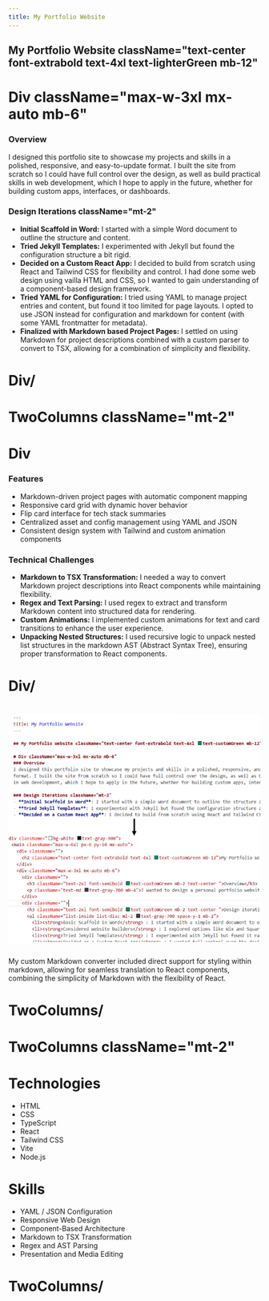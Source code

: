 ```yaml
---
title: My Portfolio Website
---
```


## My Portfolio Website className="text-center font-extrabold text-4xl text-lighterGreen mb-12"

# Div className="max-w-3xl mx-auto mb-6" 
### Overview
I designed this portfolio site to showcase my projects and skills in a polished, responsive, and easy-to-update format. I built the site from scratch so I could have full control over the design, as well as build practical skills in web development, which I hope to apply in the future, whether for building custom apps, interfaces, or dashboards.

### Design Iterations className="mt-2"
- **Initial Scaffold in Word:** I started with a simple Word document to outline the structure and content.
- **Tried Jekyll Templates:** I experimented with Jekyll but found the configuration structure a bit rigid.
- **Decided on a Custom React App:** I decided to build from scratch using React and Tailwind CSS for flexibility and control. I had done some web design using vailla HTML and CSS, so I wanted to gain understanding of a component-based design framework.
- **Tried YAML for Configuration:** I tried using YAML to manage project entries and content, but found it too limited for page layouts. I opted to use JSON instead for configuration and markdown for content (with some YAML frontmatter for metadata).
- **Finalized with Markdown based Project Pages:** I settled on using Markdown for project descriptions combined with a custom parser to convert to TSX, allowing for a combination of simplicity and flexibility.

# Div/

# TwoColumns className="mt-2"

# Div
### Features
- Markdown-driven project pages with automatic component mapping
- Responsive card grid with dynamic hover behavior
- Flip card interface for tech stack summaries
- Centralized asset and config management using YAML and JSON
- Consistent design system with Tailwind and custom animation components

### Technical Challenges
- **Markdown to TSX Transformation:** I needed a way to convert Markdown project descriptions into React components while maintaining flexibility.
- **Regex and Text Parsing:** I used regex to extract and transform Markdown content into structured data for rendering.
- **Custom Animations:** I implemented custom animations for text and card transitions to enhance the user experience.
- **Unpacking Nested Structures:** I used recursive logic to unpack nested list structures in the markdown AST (Abstract Syntax Tree), ensuring proper transformation to React components.

# Div/

# ![Markdown to TSX Example](/images/projectPages/portfolio-markdown-translation.png)
My custom Markdown converter included direct support for styling within markdown, allowing for seamless translation to React components, combining the simplicity of Markdown with the flexibility of React.

# TwoColumns/

# TwoColumns className="mt-2"
# Technologies
- HTML
- CSS
- TypeScript
- React
- Tailwind CSS
- Vite
- Node.js

# Skills
- YAML / JSON Configuration
- Responsive Web Design
- Component-Based Architecture
- Markdown to TSX Transformation
- Regex and AST Parsing
- Presentation and Media Editing
# TwoColumns/